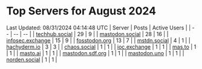# Top Servers for August 2024
Last Updated: 08/31/2024 04:14:48 UTC
| Server | Posts | Active Users |
| -- | -- | -- |
| [techhub.social](https://techhub.social/tags/PowerShell) | 29 | 9 |
| [mastodon.social](https://mastodon.social/tags/PowerShell) | 28 | 16 |
| [infosec.exchange](https://infosec.exchange/tags/PowerShell) | 15 | 9 |
| [fosstodon.org](https://fosstodon.org/tags/PowerShell) | 13 | 7 |
| [mstdn.social](https://mstdn.social/tags/PowerShell) | 4 | 1 |
| [hachyderm.io](https://hachyderm.io/tags/PowerShell) | 3 | 3 |
| [chaos.social](https://chaos.social/tags/PowerShell) | 1 | 1 |
| [ioc.exchange](https://ioc.exchange/tags/PowerShell) | 1 | 1 |
| [mas.to](https://mas.to/tags/PowerShell) | 1 | 1 |
| [masto.ai](https://masto.ai/tags/PowerShell) | 1 | 1 |
| [mastodon.sdf.org](https://mastodon.sdf.org/tags/PowerShell) | 1 | 1 |
| [mastodon.uno](https://mastodon.uno/tags/PowerShell) | 1 | 1 |
| [norden.social](https://norden.social/tags/PowerShell) | 1 | 1 |
